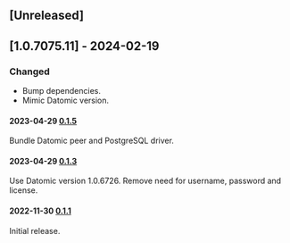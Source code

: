 ## [Unreleased]

## [1.0.7075.11] - 2024-02-19
### Changed
- Bump dependencies.
- Mimic Datomic version.

#### 2023-04-29 [0.1.5](https://github.com/sikt-no/datomic-testcontainers/releases/tag/0.1.5)
Bundle Datomic peer and PostgreSQL driver.

#### 2023-04-29 [0.1.3](https://github.com/sikt-no/datomic-testcontainers/releases/tag/0.1.3)
Use Datomic version 1.0.6726. Remove need for username, password and license.

#### 2022-11-30 [0.1.1](https://github.com/sikt-no/datomic-testcontainers/releases/tag/0.1.1)
Initial release.
